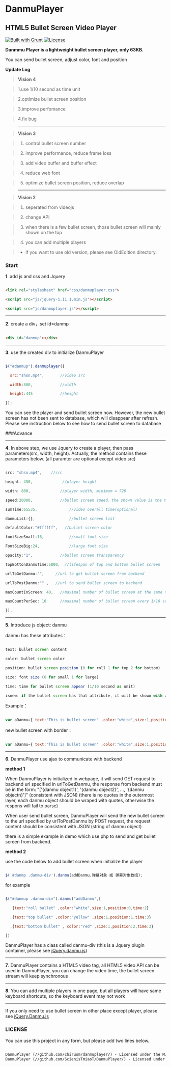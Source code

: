 # DanmuPlayer

## HTML5 Bullet Screen Video Player

[![Built with Grunt](https://cdn.gruntjs.com/builtwith.png)](http://gruntjs.com/)     [![License](http://img.shields.io/badge/license-MIT-brightgreen.svg)](http://opensource.org/licenses/MIT)



**Danmmu Player is a lightweight bullet screen player, only 63KB.**

You can send bullet screen, adjust color, font and position

**Update Log**

>**Vision 4**

>

>1.use 1/10 second as time unit

>

>2.optimize bullet screen position

>

>3.improve perfomance

>

>4.fix bug

>- - -

>**Vision 3**

>

>1. control bullet screen number

>

>2. improve performance, reduce frame loss

>

>3. add video buffer and buffer effect

>

>4. reduce web font

>

>5. optimize bullet screen position, reduce overlap

>- - -

> **Vision 2**

>

> 1. seperated from videojs

>

> 2. change API

>

> 3. when there is a few bullet screen, those bullet screen will mainly shown on the top

>

> 4. you can add multiple players

>

> * If you want to use old version, please see OldEdition directory.



### Start



**1**. add js and css and Jquery



```html

<link rel="stylesheet" href="css/danmuplayer.css">

<script src="js/jquery-1.11.1.min.js"></script>

<script src="js/danmuplayer.js"></script>

```

---

**2**. create a div，set id=danmp



```html

<div id="danmup"></div>

```

---

**3**. use the created div to initialize DanmuPlayer



```javascript

$("#danmup").danmuplayer({

  src:"shsn.mp4",       //video src

  width:800,			//width

  height:445			//height

});

```

You can see the player and send bullet screen now.
However, the new bullet screen has not been sent to database, which will disappear after refresh.
Please see instruction below to see how to send bullet screen to database


###Advance

---

**4**. In above step, we use Jquery to create a player, then pass parameters(src, width, height). Actually, the method contains these parameters below. (all paramter are optional except video src)


```javascript

src: "shsn.mp4",    //src

height: 450,             //player height

width: 800,				//player width, minimum = 720

speed:20000,			//bullet screen speed，the shown value is the millisecond for bullet screen pass 672 pixel

sumTime:65535,				//video overall time(optional)

danmuList:{},				//bullet screen list

defaultColor:"#ffffff",   //bullet screen color

fontSizeSmall:16,			//small font size

FontSizeBig:24,				//large font size

opacity:"1",  			//bullet screen transparency

topBottonDanmuTime:6000,  //lifespan of top and bottom bullet screen

urlToGetDanmu:"",     //url to get bullet screen from backend

urlToPostDanmu:"" ,   //url to send bullet screen to backend

maxCountInScreen: 40,   //maximal number of bullet screen at the same time, priority for latest bullet screen

maxCountPerSec: 10      //maximal number of bullet screen every 1/10 second, priority for latest bullet screen

});

```

---

**5**. Introduce js object: danmu

danmu has these attributes：



```javascript

text: bullet screen content

color: bullet screen color

position: bullet screen position (0 for roll 1 for top 2 for bottom)

size: font size (0 for small 1 for large)

time: time for bullet screen appear (1/10 second as unit)

isnew: if the bullet screen has that attribute, it will be shown with a border

```



Example：

```javascript

var aDanmu={ text:"This is bullet screen" ,color:"white",size:1,position:0,time:2};

```

new bullet screen with border：

```javascript

var aDanmu={ text:"This is bullet screen" ,color:"white",size:1,position:1,time:2,isnew:1};

```







---

**6**. DanmuPlayer use ajax to communicate with backend



**method 1**


When DanmuPlayer is initialized in webpage, it will send GET request to backend url specified in urlToGetDanmu, the response from backend must be in the form: "['{danmu object1}', '{danmu object2}', ..., '{danmu objectn}']" (consistent with JSON) (there is no quotes in the outermost layer, each danmu object should be wraped with quotes, otherwise the respons will fail to parse)

When user send bullet screen, DanmuPlayer will send the new bullet screen to the url specified by urlToPostDanmu by POST request,
the request content should be consistent with JSON (string of danmu object)

there is a simple example in demo which use php to send and get bullet screen from backend.



**method 2**


use the code below to add bullet screen when initialize the player

```javascript

$('#danmp .danmu-div').danmu(addDanmu,弹幕对象 或 弹幕对象数组);

```

for example

```javascript

$("#danmup .danmu-div").danmu("addDanmu",[

   {text:"roll bullet" ,color:"white",size:1,position:0,time:2}

  ,{text:"top bullet" ,color:"yellow" ,size:1,position:1,time:3}

  ,{text:"bottom bullet" , color:"red" ,size:1,position:2,time:3}

])

```

DanmuPlayer has a class called danmu-div (this is a Jquery plugin container, please see [jQuery.danmu.js](http://github.com/chiruom/danmu))



---

**7**. DanmuPlayer contains a HTML5 video tag, all HTML5 video API can be used in DanmuPlayer, you can change the video time, the bullet screen stream will keep synchronous

---


**8**. You can add multiple players in one page, but all players will have same keyboard shortcuts, so the keyboard event may not work



---

If you only need to use bullet screen in other place except player, please see [jQuery.Danmu.js](http://github.com/chiruom/danmu)

### LICENSE

You can use this project in any form, but please add two lines below.

```html

DanmuPlayer (//github.com/chiruom/danmuplayer/) - Licensed under the MIT license
DanmuPlayer (//github.com/ScienisTmiaoT/DanmuPlayer/) - Licensed under the MIT license

```



